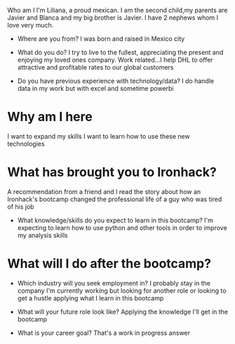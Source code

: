 Who am I
I'm Liliana, a proud mexican. I am the second child,my parents are Javier and Blanca and my big brother is Javier. I have 2 nephews whom I love very much.
* Where are you from?
I was born and raised in Mexico city
* What do you do?
I try to live to the fullest, appreciating the present and enjoying my loved ones company. Work related...I help DHL to offer attractive and profitable rates to our global customers

* Do you have previous experience with technology/data? I do handle data in my work but with excel and sometime powerbi

# Why am I here
I want to expand my skills I want to learn how to use these new technologies

# What has brought you to Ironhack?
A recommendation from a friend and I read the story about how an Ironhack's bootcamp changed the professional life of a guy who was tired of his job

* What knowledge/skills do you expect to learn in this bootcamp?
I'm expecting to learn how to use python and other tools in order to improve my analysis skills 

# What will I do after the bootcamp?

* Which industry will you seek employment in? 
I probably stay in the company I'm currently working but looking for another role or looking to get a hustle applying what I learn in this bootcamp
* What will your future role look like?
Applying the knowledge I'll get in the bootcamp

* What is your career goal?
That's a work in progress answer

